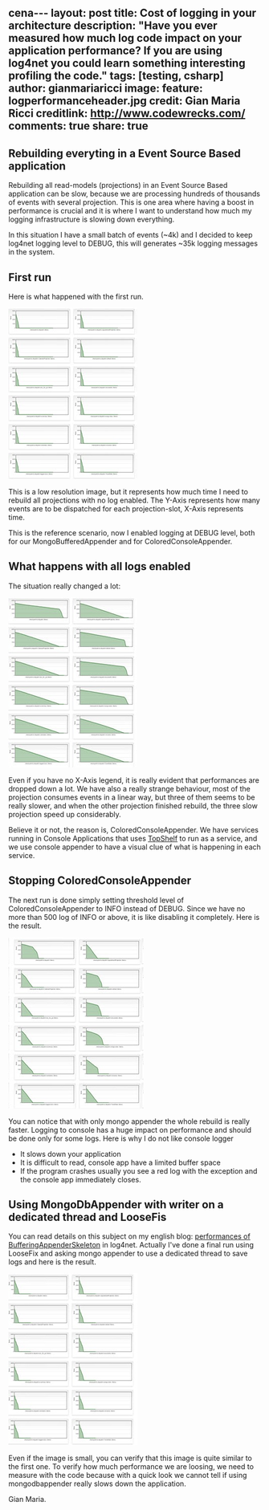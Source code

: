  cena---
layout: post
title: Cost of logging in your architecture
description: "Have you ever measured how much log code impact on your application performance? If you are using log4net you could learn something interesting profiling the code."
tags: [testing, csharp]
author: gianmariaricci
image:
  feature: logperformanceheader.jpg
  credit: Gian Maria Ricci
  creditlink: http://www.codewrecks.com/
comments: true
share: true
---

## Rebuilding everyting in a Event Source Based application

Rebuilding all read-models (projections) in an Event Source Based application can be slow, because we are processing hundreds of thousands of events with several projection. This is one area where having a boost in performance is crucial and it is where I want to understand how much my logging infrastructure is slowing down everything.

In this situation I have a small batch of events (~4k) and I decided to keep log4net logging level to DEBUG, this will generates ~35k logging messages in the system.

## First run

Here is what happened with the first run. 

![First Run - no log enabled](/images/posts/logperformance/first.jpg)

This is a low resolution image, but it represents how much time I need to rebuild all projections with no log enabled. The Y-Axis represents how many events are to be dispatched for each projection-slot, X-Axis represents time. 

This is the reference scenario, now I enabled logging at DEBUG level, both for our MongoBufferedAppender and for ColoredConsoleAppender.

## What happens with all logs enabled

The situation really changed a lot: 

![Second Run - ALL logs enabled](/images/posts/logperformance/second.jpg)

Even if you have no X-Axis legend, it is really evident that performances are dropped down a lot. We have also a really strange behaviour, most of the projection consumes events in a linear way, but three of them seems to be really slower, and when the other projection finished rebuild, the three slow projection speed up considerably.

Believe it or not, the reason is, ColoredConsoleAppender. We have services running in Console Applications that uses [TopShelf](https://github.com/Topshelf/Topshelf) to run as a service, and we use console appender to have a visual clue of what is happening in each service.

## Stopping ColoredConsoleAppender

The next run is done simply setting threshold level of ColoredConsoleAppender to INFO instead of DEBUG. Since we have no more than 500 log of INFO or above, it is like disabling it completely. Here is the result.

![Third Run - only mongodbappender](/images/posts/logperformance/third.jpg)

You can notice that with only mongo appender the whole rebuild is really faster. Logging to console has a huge impact on performance and should be done only for some logs. Here is why I do not like console logger

- It slows down your application
- It is difficult to read, console app have a limited buffer space 
- If the program crashes usually you see a red log with the exception and the console app immediately closes. 

## Using MongoDbAppender with writer on a dedicated thread and LooseFis

You can read details on this subject on my english blog: [performances of BufferingAppenderSkeleton]() in log4net. Actually I've done a final run using LooseFix and asking mongo appender to use a dedicated thread to save logs and here is the result.

![Fourth Run - mongodbappender with LooseFix and dedicated thread](/images/posts/logperformance/fourth.jpg)

Even if the image is small, you can verify that this image is quite similar to the first one. To verify how much performance we are loosing, we need to measure with the code because with a quick look we cannot tell if using mongodbappender really slows down the application.

Gian Maria.
